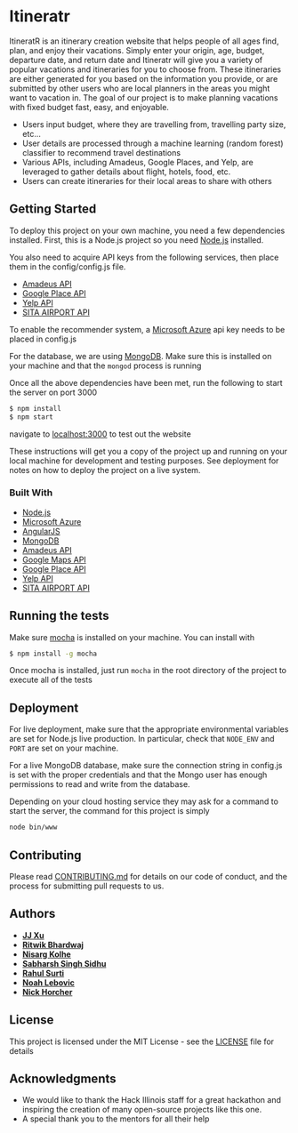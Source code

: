 # Itineratr

ItineratR is an itinerary creation website that helps people of all ages find, plan, and enjoy their vacations. Simply enter your origin, age, budget, departure date, and return date and Itineratr will give you a variety of popular vacations and itineraries for you to choose from. These itineraries are either generated for you based on the information you provide, or are submitted by other users who are local planners in the areas you might want to vacation in. The goal of our project is to make planning vacations with fixed budget fast, easy, and enjoyable.
 - Users input budget, where they are travelling from, travelling party size, etc...
 - User details are processed through a machine learning (random forest) classifier to recommend travel destinations
 - Various APIs, including Amadeus, Google Places, and Yelp, are leveraged to gather details about flight, hotels, food, etc.
 - Users can create itineraries for their local areas to share with others

## Getting Started

To deploy this project on your own machine, you need a few dependencies installed. First, this is a Node.js project so you need [Node.js](https://nodejs.org/en/) installed.

You also need to acquire API keys from the following services, then place them in the config/config.js file.
 - [Amadeus API](https://sandbox.amadeus.com/api-catalog)
 - [Google Place API](https://developers.google.com/places/ios-api/start)
 - [Yelp API](https://www.yelp.com/developers/documentation/v2/overview)
 - [SITA AIRPORT API](https://www.developer.aero/Airport-API/API-Overview)

To enable the recommender system, a [Microsoft Azure](https://azure.microsoft.com/en-us/downloads/) api key needs to be placed in config.js

For the database, we are using [MongoDB](https://docs.mongodb.com/manual/installation/). Make sure this is installed on your machine and that the `mongod` process is running

Once all the above dependencies have been met, run the following to start the server on port 3000

```sh
$ npm install
$ npm start
```

navigate to [localhost:3000](localhost:3000) to test out the website

These instructions will get you a copy of the project up and running on your local machine for development and testing purposes. See deployment for notes on how to deploy the project on a live system.

### Built With

 - [Node.js](https://nodejs.org/en/)
 - [Microsoft Azure](https://azure.microsoft.com/en-us/downloads/)
 - [AngularJS](https://docs.angularjs.org/misc/started)
 - [MongoDB](https://docs.mongodb.com/manual/installation/)
 - [Amadeus API](https://sandbox.amadeus.com/api-catalog)
 - [Google Maps API](https://developers.google.com/api-client-library/python/start/installation)
 - [Google Place API](https://developers.google.com/places/ios-api/start)
 - [Yelp API](https://www.yelp.com/developers/documentation/v2/overview)
 - [SITA AIRPORT API](https://www.developer.aero/Airport-API/API-Overview)

## Running the tests
Make sure [mocha](https://mochajs.org/) is installed on your machine. You can install with
```sh
$ npm install -g mocha
```

Once mocha is installed, just run `mocha` in the root directory of the project to execute all of the tests

## Deployment

For live deployment, make sure that the appropriate environmental variables are set for Node.js live production. In particular, check that `NODE_ENV` and `PORT` are set on your machine.

For a live MongoDB database, make sure the connection string in config.js is set with the proper credentials and that the Mongo user has enough permissions to read and write from the database.

Depending on your cloud hosting service they may ask for a command to start the server, the command for this project is simply

```sh
node bin/www
```

## Contributing

Please read [CONTRIBUTING.md](https://github.com/ritwik098/HackIllinois2017/blob/master/CONTRIBUTING.md) for details on our code of conduct, and the process for submitting pull requests to us.

## Authors

* **[JJ Xu](https://github.com/jc3m)**
* **[Ritwik Bhardwaj](https://github.com/ritwik098)**
* **[Nisarg Kolhe](https://github.com/nisargkolhe)**
* **[Sabharsh Singh Sidhu](https://github.com/sabharsh)**
* **[Rahul Surti](https://github.com/rahulsurti97)**
* **[Noah Lebovic](https://github.com/xvobl)**
* **[Nick Horcher](https://github.com/nhorcher)**

## License

This project is licensed under the MIT License - see the [LICENSE](LICENSE) file for details

## Acknowledgments

* We would like to thank the Hack Illinois staff for a great hackathon and inspiring the creation of many open-source projects like this one.
* A special thank you to the mentors for all their help
